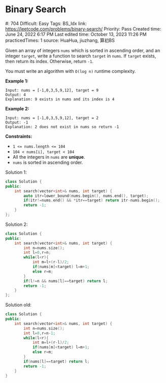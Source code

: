 # Binary Search

#: 704
Difficult: Easy
Tags: BS_Idx
link: https://leetcode.com/problems/binary-search/
Priority: Pass
Created time: June 24, 2022 6:17 PM
Last edited time: October 13, 2023 11:26 PM
practicedTimes: 1
source: HuaHua, jiuzhang, 算初BS

Given an array of integers `nums` which is sorted in ascending order, and an integer `target`, write a function to search `target` in `nums`. If `target` exists, then return its index. Otherwise, return `-1`.

You must write an algorithm with `O(log n)` runtime complexity.

**Example 1:**

```
Input: nums = [-1,0,3,5,9,12], target = 9
Output: 4
Explanation: 9 exists in nums and its index is 4

```

**Example 2:**

```
Input: nums = [-1,0,3,5,9,12], target = 2
Output: -1
Explanation: 2 does not exist in nums so return -1

```

**Constraints:**

- `1 <= nums.length <= 104`
- `104 < nums[i], target < 104`
- All the integers in `nums` are **unique**.
- `nums` is sorted in ascending order.

Solution 1:

```cpp
class Solution {
public:
    int search(vector<int>& nums, int target) {
        auto itr=lower_bound(nums.begin(), nums.end(), target);
        if(itr!=nums.end() && *itr==target) return itr-nums.begin();
        return -1;
    }
};
```

Solution 2:

```cpp
class Solution {
public:
    int search(vector<int>& nums, int target) {
        int n=nums.size();
        int l=0,r=n;
        while(l<r){
            int m=l+(r-l)/2;
            if(nums[m]<target) l=m+1;
            else r=m;
        }
        if(l!=n && nums[l]==target) return l;
        return -1;
    }
};
```

Solution old:

```cpp
class Solution {
public:
    int search(vector<int>& nums, int target) {
        int n=nums.size();
        int l=0,r=n-1;
        while(l<r){
            int m=l+(r-l)/2;
            if(nums[m]<target) l=m+1;
            else r=m;
        }
        if(nums[l]==target) return l;
        return -1;
    }
}
```